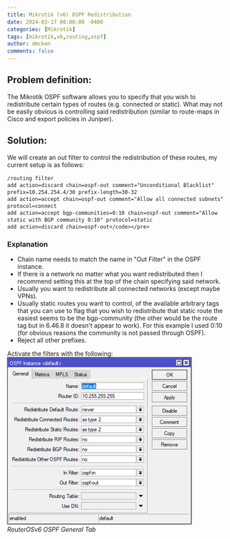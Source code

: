 ```yaml
---
title: Mikrotik (v6) OSPF Redistribution
date: 2024-03-17 00:00:00 -0400
categories: [Mikrotik]
tags: [mikrotik,v6,routing,ospf]
author: dmcken 
comments: false
---
```


## Problem definition:

The Mikrotik OSPF software allows you to specify that you wish to redistribute certain types of routes (e.g. connected or static). What may not be easily obvious is controlling said redistribution (similar to route-maps in Cisco and export policies in Juniper).

## Solution:

We will create an out filter to control the redistribution of these routes, my current setup is as follows:


```
/routing filter
add action=discard chain=ospf-out comment="Unconditional Blacklist" prefix=10.254.254.4/30 prefix-length=30-32
add action=accept chain=ospf-out comment="Allow all connected subnets" protocol=connect
add action=accept bgp-communities=0:10 chain=ospf-out comment="Allow static with BGP community 0:10" protocol=static
add action=discard chain=ospf-out</code></pre>
```

### Explanation
* Chain name needs to match the name in "Out Filter" in the OSPF instance.
* If there is a network no matter what you want redistributed then I recommend setting this at the top of the chain specifying said network.
* Usually you want to redistribute all connected networks (except maybe VPNs).
* Usually static routes you want to control, of the available arbitrary tags that you can use to flag that you wish to redistribute that static route the easiest seems to be the bgp-community (the other would be the route tag but in 6.46.8 it doesn't appear to work). For this example I used 0:10 (for obvious reasons the community is not passed through OSPF).
* Reject all other prefixes.

Activate the filters with the following:<br/>
![ospf-general-tab](/assets/img/2024-03-17-Mikrotik-OSPF-Instance-General-Tab.png)
_RouterOSv6 OSPF General Tab_
